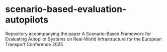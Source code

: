 # scenario-based-evaluation-autopilots
Repository accompanying the paper A Scenario-Based Framework for Evaluating Autopilot Systems on Real-World Infrastructure for the European Transport Conference 2025
